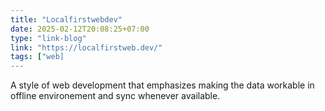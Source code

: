 ```yaml
---
title: "Localfirstwebdev"
date: 2025-02-12T20:08:25+07:00
type: "link-blog"
link: "https://localfirstweb.dev/"
tags: ["web]
---
```


A style of web development that emphasizes making the data workable in offline environement and sync whenever available.
 